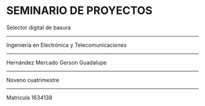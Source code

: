 # SEMINARIO DE PROYECTOS
Selector digital de basura

---

Ingeniería en Electrónica y Telecomunicaciones

***

Hernández Mercado Gerson Guadalupe

---

Noveno cuatrimestre

___

Matricula 1634138
